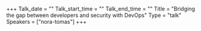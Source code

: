 +++
Talk_date = ""
Talk_start_time = ""
Talk_end_time = ""
Title = "Bridging the gap between developers and security with DevOps"
Type = "talk"
Speakers = ["nora-tomas"]
+++


